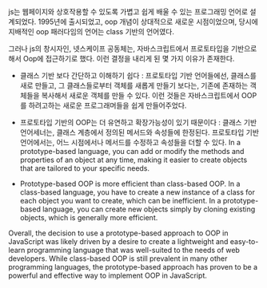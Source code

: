 js는 웹페이지와 상호작용할 수 있도록 가볍고 쉽게 배울 수 있는 프로그래밍 언어로 설계되었다. 1995년에 출시되었고, oop 개념이 상대적으로 새로운 시점이었으며, 당시에 지배적인 oop 패러다임의 언어는 class 기반의 언어였다. 

그러나 js의 창시자인, 넷스케이프 공동체는, 자바스크립트에서 프로토타입을 기반으로해서 Oop에 접근하기로 했다. 이런 결정을 내리게 된 몇 가지 이유가 존재한다.

- 클래스 기반 보다 간단하고 이해하기 쉽다 : 프로토타입 기반 언어들에선, 클래스를 새로 만들고, 그 클래스들로부터 객체를 새롭게 만들기 보다는, 기존에 존재하는 객체들을 복사해서 새로운 객체를 만들 수 있다.  이런 것들은 자바스크립트에서 OOP를 하려고하는 새로운 프로그래머들을 쉽게 만들어주었다. 
    
-  프로토타입 기반의 OOP는 더 유연하고 확장가능성이 있기 때문이다 : 클래스 기반 언어세너는, 클래스 계층에서 정의된 메서드와 속성들에 한정된다. 프로토타입 기반언어에서는, 어느 시점에서나 메서드를 수정하고 속성들을 더할 수 있다.  In a prototype-based language, you can add or modify the methods and properties of an object at any time, making it easier to create objects that are tailored to your specific needs.
    
-   Prototype-based OOP is more efficient than class-based OOP. In a class-based language, you have to create a new instance of a class for each object you want to create, which can be inefficient. In a prototype-based language, you can create new objects simply by cloning existing objects, which is generally more efficient.
    

Overall, the decision to use a prototype-based approach to OOP in JavaScript was likely driven by a desire to create a lightweight and easy-to-learn programming language that was well-suited to the needs of web developers. While class-based OOP is still prevalent in many other programming languages, the prototype-based approach has proven to be a powerful and effective way to implement OOP in JavaScript.